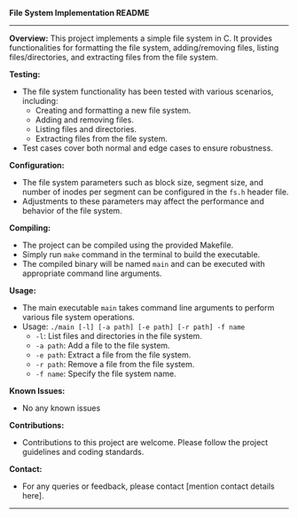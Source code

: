 **File System Implementation README**

---


**Overview:**
This project implements a simple file system in C. It provides functionalities for formatting the file system, adding/removing files, listing files/directories, and extracting files from the file system.

**Testing:**
- The file system functionality has been tested with various scenarios, including:
  - Creating and formatting a new file system.
  - Adding and removing files.
  - Listing files and directories.
  - Extracting files from the file system.
- Test cases cover both normal and edge cases to ensure robustness.

**Configuration:**
- The file system parameters such as block size, segment size, and number of inodes per segment can be configured in the `fs.h` header file.
- Adjustments to these parameters may affect the performance and behavior of the file system.

**Compiling:**
- The project can be compiled using the provided Makefile.
- Simply run `make` command in the terminal to build the executable.
- The compiled binary will be named `main` and can be executed with appropriate command line arguments.

**Usage:**
- The main executable `main` takes command line arguments to perform various file system operations.
- Usage: `./main [-l] [-a path] [-e path] [-r path] -f name`
  - `-l`: List files and directories in the file system.
  - `-a path`: Add a file to the file system.
  - `-e path`: Extract a file from the file system.
  - `-r path`: Remove a file from the file system.
  - `-f name`: Specify the file system name.

**Known Issues:**
- No any known issues


**Contributions:**
- Contributions to this project are welcome. Please follow the project guidelines and coding standards.


**Contact:**
- For any queries or feedback, please contact [mention contact details here].

--- 
